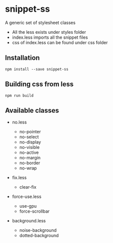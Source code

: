 # snippet-ss
A generic set of stylesheet classes

- All the less exists under styles folder
- index.less imports all the snippet files
- css of index.less can be found under css folder

## Installation

`npm install --save snippet-ss`

## Building css from less

`npm run build`

## Available classes
- no.less
  - no-pointer
  - no-select
  - no-display
  - no-visible
  - no-active
  - no-margin
  - no-border
  - no-wrap

- fix.less
  - clear-fix

- force-use.less
  - use-gpu
  - force-scrollbar

- background.less
  - noise-background
  - dotted-background
